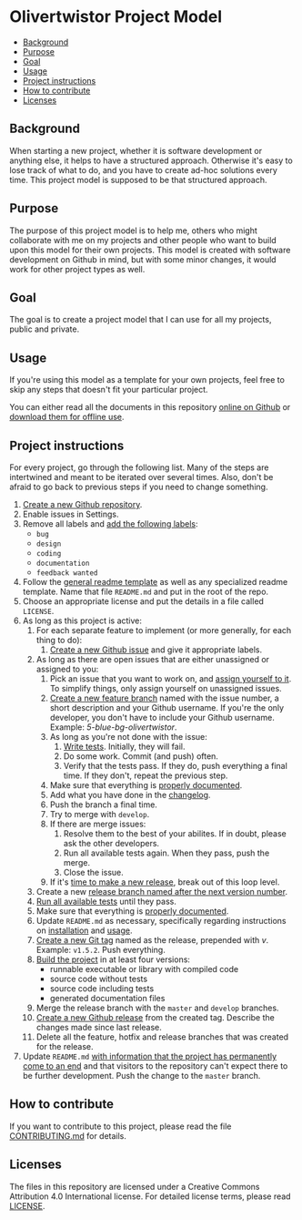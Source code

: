 # Olivertwistor Project Model

* [Background](#background)
* [Purpose](#purpose)
* [Goal](#goal)
* [Usage](#usage)
* [Project instructions][1]
* [How to contribute](#how-to-contribute)
* [Licenses](#licenses)

## Background
When starting a new project, whether it is software development or anything 
else, it helps to have a structured approach. Otherwise it's easy to lose track 
of what to do, and you have to create ad-hoc solutions every time. This project 
model is supposed to be that structured approach.

## Purpose
The purpose of this project model is to help me, others who might collaborate 
with me on my projects and other people who want to build upon this model for 
their own projects. This model is created with software development on Github 
in mind, but with some minor changes, it would work for other project types as 
well.

## Goal
The goal is to create a project model that I can use for all my projects, 
public and private.

## Usage
If you're using this model as a template for your own projects, feel free to 
skip any steps that doesn't fit your particular project.

You can either read all the documents in this repository [online on Github][2] 
or [download them for offline use][3].

## Project instructions
For every project, go through the following list. Many of the steps are 
intertwined and meant to be iterated over several times. Also, don't be afraid 
to go back to previous steps if you need to change something.

1. [Create a new Github repository][4].
1. Enable issues in Settings.
1. Remove all labels and [add the following labels][6]:
    * `bug`
    * `design`
    * `coding`
    * `documentation`
    * `feedback wanted`
1. Follow the [general readme template][7] as well as any specialized readme 
template. Name that file `README.md` and put in the root of the repo.
1. Choose an appropriate license and put the details in a file called 
`LICENSE`.
1. As long as this project is active:
    1. For each separate feature to implement (or more generally, for each 
    thing to do):
        1. [Create a new Github issue][8] and give it appropriate labels.
    1. As long as there are open issues that are either unassigned or assigned 
    to you:
        1. Pick an issue that you want to work on, and [assign yourself to 
        it][9]. To simplify things, only assign yourself on unassigned issues.
        1. [Create a new feature branch][10] named with the issue number, a 
        short description and your Github username. If you're the only 
        developer, you don't have to include your Github username. Example: 
        *5-blue-bg-olivertwistor*.
        1. As long as you're not done with the issue:
            1. [Write tests][11]. Initially, they will fail.
            1. Do some work. Commit (and push) often.
            1. Verify that the tests pass. If they do, push everything a final 
            time. If they don't, repeat the previous step.
        1. Make sure that everything is [properly documented][12].
        1. Add what you have done in the [changelog][13].
        1. Push the branch a final time.
        1. Try to merge with `develop`.
        1. If there are merge issues:
            1. Resolve them to the best of your abilites. If in doubt, please 
            ask the other developers.
            1. Run all available tests again. When they pass, push the merge.
            1. Close the issue.
        1. If it's [time to make a new release][15], break out of this loop 
        level.
    1. Create a new [release branch named after the next version number][16].
    1. [Run all available tests][11] until they pass.
    1. Make sure that everything is [properly documented][12].
    1. Update `README.md` as necessary, specifically regarding instructions on 
    [installation][17] and [usage][18].
    1. [Create a new Git tag][19] named as the release, prepended with *v*. 
    Example: `v1.5.2`. Push everything.
    1. [Build the project][20] in at least four versions:
        * runnable executable or library with compiled code
        * source code without tests
        * source code including tests
        * generated documentation files
    1. Merge the release branch with the `master` and `develop` branches.
    1. [Create a new Github release][21] from the created tag. Describe the 
    changes made since last release.
    1. Delete all the feature, hotfix and release branches that was created for 
    the release.
1. Update `README.md` [with information that the project has permanently come 
to an end][22] and that visitors to the repository can't expect there to be 
further development. Push the change to the `master` branch.

## How to contribute
If you want to contribute to this project, please read the file 
[CONTRIBUTING.md][5] for details.

## Licenses
The files in this repository are licensed under a Creative Commons Attribution 
4.0 International license. For detailed license terms, please read 
[LICENSE][23].


[1]: #project-instructions
[2]: https://github.com/olivertwistor/olivertwistor-project-model
[3]: https://github.com/olivertwistor/olivertwistor-project-model/releases
[4]: lifecycle/repo-setup.md#create-a-github-repository
[5]: CONTRIBUTING.md
[6]: lifecycle/repo-setup.md#setup-basic-labels
[7]: templates/template-readme.md
[8]: lifecycle/milestone-plan.md#create-issue
[9]: lifecycle/milestone-execution.md#assign-issues
[10]: lifecycle/milestone-execution.md#branches
[11]: lifecycle/milestone-execution.md#testing
[12]: lifecycle/milestone-execution.md#documentation
[13]: lifecycle/milestone-execution.md#changelog
[15]: lifecycle/milestone-release.md#release-schedule
[16]: lifecycle/milestone-release.md#release-branch-naming
[17]: lifecycle/milestone-release.md#installation-instructions
[18]: lifecycle/milestone-release.md#usage-instructions
[19]: https://git-scm.com/book/en/v2/Git-Basics-Tagging
[20]: lifecycle/milestone-release.md#build-project
[21]: lifecycle/milestone-release.md#create-github-release
[22]: lifecycle/project-end.md
[23]: LICENSE
